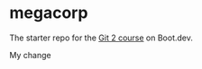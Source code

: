 # megacorp

The starter repo for the [Git 2 course](https://www.boot.dev/learn/learn-git-2) on Boot.dev.

My change
